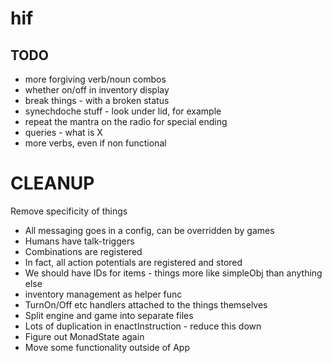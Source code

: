 # hif

## TODO
- more forgiving verb/noun combos
- whether on/off in inventory display
- break things - with a broken status
- synechdoche stuff - look under lid, for example
- repeat the mantra on the radio for special ending
- queries - what is X
- more verbs, even if non functional


CLEANUP
=======
Remove specificity of things
- All messaging goes in a config, can be overridden by games
- Humans have talk-triggers
- Combinations are registered
- In fact, all action potentials are registered and stored
- We should have IDs for items - things more like simpleObj than anything else
- inventory management as helper func
- TurnOn/Off etc handlers attached to the things themselves
- Split engine and game into separate files
- Lots of duplication in enactInstruction - reduce this down
- Figure out MonadState again
- Move some functionality outside of App
